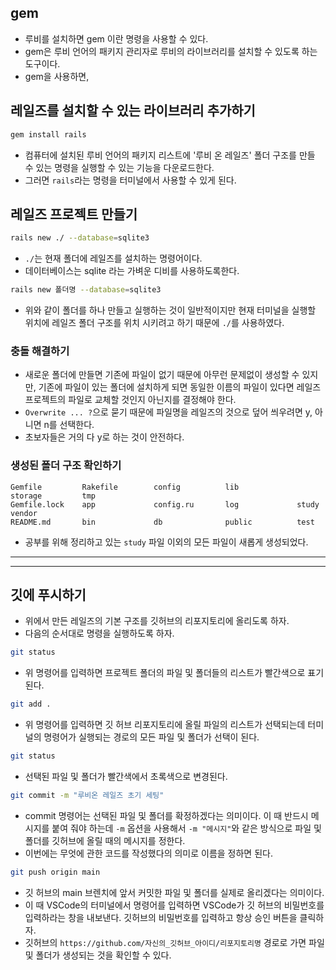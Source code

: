 ## gem
- 루비를 설치하면 gem 이란 명령을 사용할 수 있다.
- gem은 루비 언어의 패키지 관리자로 루비의 라이브러리를 설치할 수 있도록 하는 도구이다.
- gem을 사용하면, 

## 레일즈를 설치할 수 있는 라이브러리 추가하기
```sh
gem install rails
```
- 컴퓨터에 설치된 루비 언어의 패키지 리스트에 '루비 온 레일즈' 폴더 구조를 만들 수 있는 명령을 실행할 수 있는 기능을 다운로드한다.
- 그러면 `rails`라는 명령을 터미널에서 사용할 수 있게 된다.

## 레일즈 프로젝트 만들기
```sh
rails new ./ --database=sqlite3
```
- `./`는 현재 폴더에 레일즈를 설치하는 명령어이다.
- 데이터베이스는 sqlite 라는 가벼운 디비를 사용하도록한다.

```sh
rails new 폴더명 --database=sqlite3
```
- 위와 같이 폴더를 하나 만들고 실행하는 것이 일반적이지만 현재 터미널을 실행할 위치에 레일즈 폴더 구조를 위치 시키려고 하기 때문에 `./`를 사용하였다.

### 충돌 해결하기
- 새로운 폴더에 만들면 기존에 파일이 없기 때문에 아무런 문제없이 생성할 수 있지만, 기존에 파일이 있는 폴더에 설치하게 되면 동일한 이름의 파일이 있다면 레일즈 프로젝트의 파일로 교체할 것인지 아닌지를 결정해야 한다.
- `Overwrite ... ?`으로 묻기 때문에 파일명을 레일즈의 것으로 덮어 씌우려면 y, 아니면 n를 선택한다.
- 초보자들은 거의 다 y로 하는 것이 안전하다.

### 생성된 폴더 구조 확인하기
```
Gemfile         Rakefile        config          lib             storage         tmp
Gemfile.lock    app             config.ru       log             study           vendor
README.md       bin             db              public          test
```
- 공부를 위해 정리하고 있는 `study` 파일 이외의 모든 파일이 새롭게 생성되었다.

---
---

## 깃에 푸시하기
- 위에서 만든 레일즈의 기본 구조를 깃허브의 리포지토리에 올리도록 하자.
- 다음의 순서대로 명령을 실행하도록 하자.
```sh
git status
```
- 위 명령어를 입력하면 프로젝트 폴더의 파일 및 폴더들의 리스트가 빨간색으로 표기 된다.
```sh
git add .
```
- 위 명령어를 입력하면 깃 허브 리포지토리에 올릴 파일의 리스트가 선택되는데 터미널의 명령어가 실행되는 경로의 모든 파일 및 폴더가 선택이 된다.
```sh
git status
```
- 선택된 파일 및 폴더가 빨간색에서 초록색으로 변경된다.
```sh
git commit -m "루비온 레일즈 초기 세팅"
```
- commit 명령어는 선택된 파일 및 폴더를 확정하겠다는 의미이다. 이 때 반드시 메시지를 붙여 줘야 하는데 `-m` 옵션을 사용해서 `-m "메시지"`와 같은 방식으로 파일 및 폴더를 깃허브에 올릴 때의 메시지를 정한다.
- 이번에는 무엇에 관한 코드를 작성했다의 의미로 이름을 정하면 된다.
```sh
git push origin main
```
- 깃 허브의 main 브렌치에 앞서 커밋한 파일 및 폴더를 실제로 올리겠다는 의미이다.
- 이 때 VSCode의 터미널에서 명령어를 입력하면 VSCode가 깃 허브의 비밀번호를 입력하라는 창을 내보낸다. 깃허브의 비밀번호를 입력하고 항상 승인 버튼을 클릭하자.
- 깃허브의 `https://github.com/자신의_깃허브_아이디/리포지토리명` 경로로 가면 파일 및 폴더가 생성되는 것을 확인할 수 있다.


